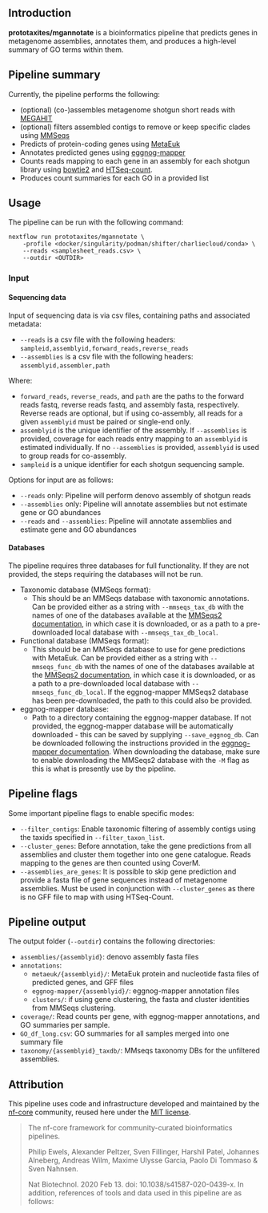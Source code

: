 ## Introduction

**prototaxites/mgannotate** is a bioinformatics pipeline that predicts genes in metagenome assemblies, annotates them, and produces a high-level summary of GO terms within them.

## Pipeline summary

Currently, the pipeline performs the following: 

* (optional) (co-)assembles metagenome shotgun short reads with [MEGAHIT](https://github.com/voutcn/megahit)
* (optional) filters assembled contigs to remove or keep specific clades using [MMSeqs](https://github.com/soedinglab/MMseqs2/)
* Predicts of protein-coding genes using [MetaEuk](https://github.com/soedinglab/metaeuk)
* Annotates predicted genes using [eggnog-mapper](https://github.com/eggnogdb/eggnog-mapper)
* Counts reads mapping to each gene in an assembly for each shotgun library using [bowtie2](https://bowtie-bio.sourceforge.net/bowtie2/index.shtml) and [HTSeq-count](https://github.com/htseq/htseq).
* Produces count summaries for each GO in a provided list

## Usage

The pipeline can be run with the following command:

```
nextflow run prototaxites/mgannotate \
    -profile <docker/singularity/podman/shifter/charliecloud/conda> \
    --reads <samplesheet_reads.csv> \
    --outdir <OUTDIR>
```

### Input 

#### Sequencing data

Input of sequencing data is via csv files, containing paths and associated metadata:

* `--reads` is a csv file with the following headers: `sampleid,assemblyid,forward_reads,reverse_reads`
* `--assemblies` is a csv file with the following headers: `assemblyid,assembler,path`

Where:

* `forward_reads`, `reverse_reads`, and `path` are the paths to the forward reads fastq, reverse reads fastq, and assembly fasta, respectively. Reverse reads are optional, but if using co-assembly, all reads for a given `assemblyid` must be paired or single-end only.
* `assemblyid` is the unique identifier of the assembly. If `--assemblies` is provided, coverage for each reads entry mapping to an `assemblyid` is estimated individually. If no `--assemblies` is provided, `assemblyid` is used to group reads for co-assembly.
* `sampleid` is a unique identifier for each shotgun sequencing sample.

Options for input are as follows:

* `--reads` only: Pipeline will perform denovo assembly of shotgun reads
* `--assemblies` only: Pipeline will annotate assemblies but not estimate gene or GO abundances
* `--reads` and `--assemblies`: Pipeline will annotate assemblies and estimate gene and GO abundances

#### Databases

The pipeline requires three databases for full functionality. If they are not provided, the steps requiring the databases will not be run.

* Taxonomic database (MMSeqs format):
    - This should be an MMSeqs database with taxonomic annotations. Can be provided either as a string with `--mmseqs_tax_db` with the names of one of the databases available at the [MMSeqs2 documentation](https://github.com/soedinglab/MMseqs2/wiki#downloading-databases), in which case it is downloaded, or as a path to a pre-downloaded local database with `--mmseqs_tax_db_local`.
* Functional database (MMSeqs format):
    - This should be an MMSeqs database to use for gene predictions with MetaEuk. Can be provided either as a string with `--mmseqs_func_db` with the names of one of the databases available at the [MMSeqs2 documentation](https://github.com/soedinglab/MMseqs2/wiki#downloading-databases), in which case it is downloaded, or as a path to a pre-downloaded local database with `--mmseqs_func_db_local`. If the eggnog-mapper MMSeqs2 database has been pre-downloaded, the path to this could also be provided.
* eggnog-mapper database:
    - Path to a directory containing the eggnog-mapper database. If not provided, the eggnog-mapper database will be automatically downloaded - this can be saved by supplying `--save_eggnog_db`. Can be downloaded following the instructions provided in the [eggnog-mapper documentation](https://github.com/eggnogdb/eggnog-mapper/wiki/eggNOG-mapper-v2.1.5-to-v2.1.12#user-content-Setup). When downloading the database, make sure to enable downloading the MMSeqs2 database with the `-M` flag as this is what is presently use by the pipeline. 

## Pipeline flags

Some important pipeline flags to enable specific modes:

* `--filter_contigs`: Enable taxonomic filtering of assembly contigs using the taxids specified in `--filter_taxon_list`.
* `--cluster_genes`: Before annotation, take the gene predictions from all assemblies and cluster them together into one gene catalogue. Reads mapping to the genes are then counted using CoverM.
* `--assemblies_are_genes`: It is possible to skip gene prediction and provide a fasta file of gene sequences instead of metagenome assemblies. Must be used in conjunction with `--cluster_genes` as there is no GFF file to map with using HTSeq-Count.

## Pipeline output

The output folder (`--outdir`) contains the following directories:

* `assemblies/{assemblyid}`: denovo assembly fasta files
* `annotations`:
    - `metaeuk/{assemblyid}/`: MetaEuk protein and nucleotide fasta files of predicted genes, and GFF files
    - `eggnog-mapper/{assemblyid}/`: eggnog-mapper annotation files
    - `clusters/`: if using gene clustering, the fasta and cluster identities from MMSeqs clustering.
* `coverage/`: Read counts per gene, with eggnog-mapper annotations, and GO summaries per sample.
* `GO_df_long.csv`: GO summaries for all samples merged into one summary file
* `taxonomy/{assemblyid}_taxdb/`: MMseqs taxonomy DBs for the unfiltered assemblies.

## Attribution

This pipeline uses code and infrastructure developed and maintained by the [nf-core](https://nf-co.re) community, reused here under the [MIT license](https://github.com/nf-core/tools/blob/master/LICENSE).
 
> The nf-core framework for community-curated bioinformatics pipelines.
>
> Philip Ewels, Alexander Peltzer, Sven Fillinger, Harshil Patel, Johannes Alneberg, Andreas Wilm, Maxime Ulysse Garcia, Paolo Di Tommaso & Sven Nahnsen.
>
> Nat Biotechnol. 2020 Feb 13. doi: 10.1038/s41587-020-0439-x.
> In addition, references of tools and data used in this pipeline are as follows:
